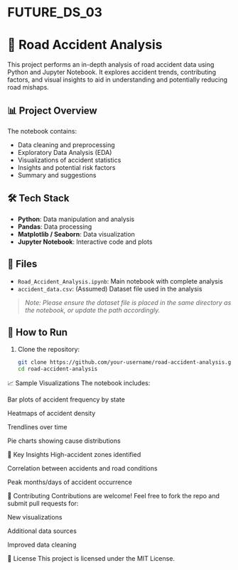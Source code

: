 # FUTURE_DS_03

# 🚧 Road Accident Analysis

This project performs an in-depth analysis of road accident data using Python and Jupyter Notebook. It explores accident trends, contributing factors, and visual insights to aid in understanding and potentially reducing road mishaps.

## 📊 Project Overview

The notebook contains:
- Data cleaning and preprocessing
- Exploratory Data Analysis (EDA)
- Visualizations of accident statistics
- Insights and potential risk factors
- Summary and suggestions

## 🛠️ Tech Stack

- **Python**: Data manipulation and analysis
- **Pandas**: Data processing
- **Matplotlib / Seaborn**: Data visualization
- **Jupyter Notebook**: Interactive code and plots

## 📁 Files

- `Road_Accident_Analysis.ipynb`: Main notebook with complete analysis
- `accident_data.csv`: (Assumed) Dataset file used in the analysis

> _Note: Please ensure the dataset file is placed in the same directory as the notebook, or update the path accordingly._

## 🚀 How to Run

1. Clone the repository:
   ```bash
   git clone https://github.com/your-username/road-accident-analysis.git
   cd road-accident-analysis
📈 Sample Visualizations
The notebook includes:

Bar plots of accident frequency by state

Heatmaps of accident density

Trendlines over time

Pie charts showing cause distributions

🧠 Key Insights
High-accident zones identified

Correlation between accidents and road conditions

Peak months/days of accident occurrence

🤝 Contributing
Contributions are welcome! Feel free to fork the repo and submit pull requests for:

New visualizations

Additional data sources

Improved data cleaning

📜 License
This project is licensed under the MIT License.

